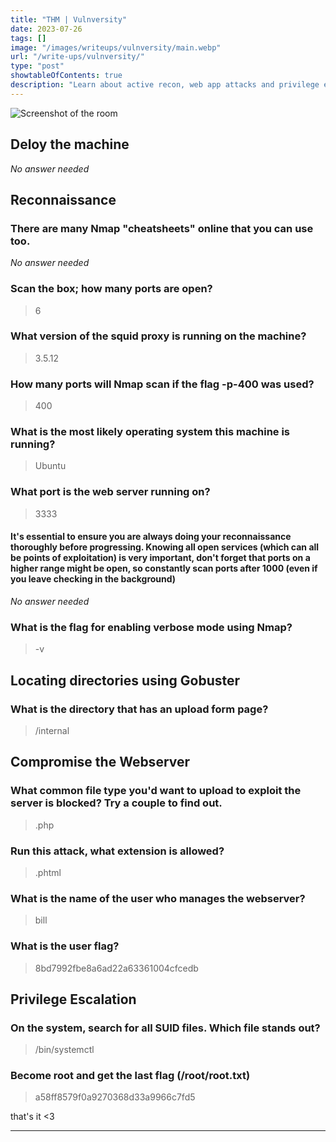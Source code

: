 ```yaml
---
title: "THM | Vulnversity"
date: 2023-07-26
tags: []
image: "/images/writeups/vulnversity/main.webp"
url: "/write-ups/vulnversity/"
type: "post"
showtableOfContents: true
description: "Learn about active recon, web app attacks and privilege escalation."
---
```


![Screenshot of the room](/img/write-ups/2023/vulnversity/main.png)

## Deloy the machine 
*No answer needed*

## Reconnaissance
### There are many Nmap "cheatsheets" online that you can use too.
*No answer needed*

### Scan the box; how many ports are open?
> 6

### What version of the squid proxy is running on the machine?
> 3.5.12

### How many ports will Nmap scan if the flag **-p-400** was used?
> 400

### What is the most likely operating system this machine is running?
> Ubuntu

### What port is the web server running on?
> 3333

#### It's essential to ensure you are always doing your reconnaissance thoroughly before progressing. Knowing all open services (which can all be points of exploitation) is very important, don't forget that ports on a higher range might be open, so constantly scan ports after 1000 (even if you leave checking in the background)
*No answer needed*

### What is the flag for enabling verbose mode using Nmap?
> -v

## Locating directories using Gobuster
### What is the directory that has an upload form page?
> /internal

## Compromise the Webserver
### What common file type you'd want to upload to exploit the server is blocked? Try a couple to find out.
> .php

### Run this attack, what extension is allowed?
> .phtml

### What is the name of the user who manages the webserver?
> bill

### What is the user flag?
> 8bd7992fbe8a6ad22a63361004cfcedb

## Privilege Escalation
### On the system, search for all SUID files. Which file stands out?
> /bin/systemctl

### Become root and get the last flag (/root/root.txt)
> a58ff8579f0a9270368d33a9966c7fd5

that's it <3

---

  